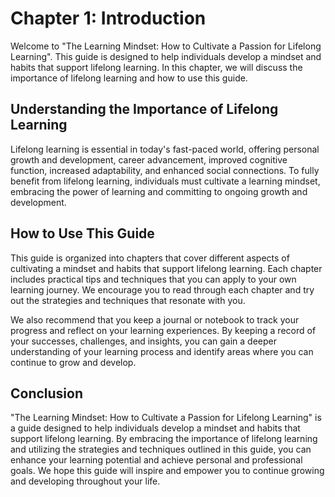 Chapter 1: Introduction
=======================

Welcome to "The Learning Mindset: How to Cultivate a Passion for Lifelong Learning". This guide is designed to help individuals develop a mindset and habits that support lifelong learning. In this chapter, we will discuss the importance of lifelong learning and how to use this guide.

Understanding the Importance of Lifelong Learning
-------------------------------------------------

Lifelong learning is essential in today's fast-paced world, offering personal growth and development, career advancement, improved cognitive function, increased adaptability, and enhanced social connections. To fully benefit from lifelong learning, individuals must cultivate a learning mindset, embracing the power of learning and committing to ongoing growth and development.

How to Use This Guide
---------------------

This guide is organized into chapters that cover different aspects of cultivating a mindset and habits that support lifelong learning. Each chapter includes practical tips and techniques that you can apply to your own learning journey. We encourage you to read through each chapter and try out the strategies and techniques that resonate with you.

We also recommend that you keep a journal or notebook to track your progress and reflect on your learning experiences. By keeping a record of your successes, challenges, and insights, you can gain a deeper understanding of your learning process and identify areas where you can continue to grow and develop.

Conclusion
----------

"The Learning Mindset: How to Cultivate a Passion for Lifelong Learning" is a guide designed to help individuals develop a mindset and habits that support lifelong learning. By embracing the importance of lifelong learning and utilizing the strategies and techniques outlined in this guide, you can enhance your learning potential and achieve personal and professional goals. We hope this guide will inspire and empower you to continue growing and developing throughout your life.
